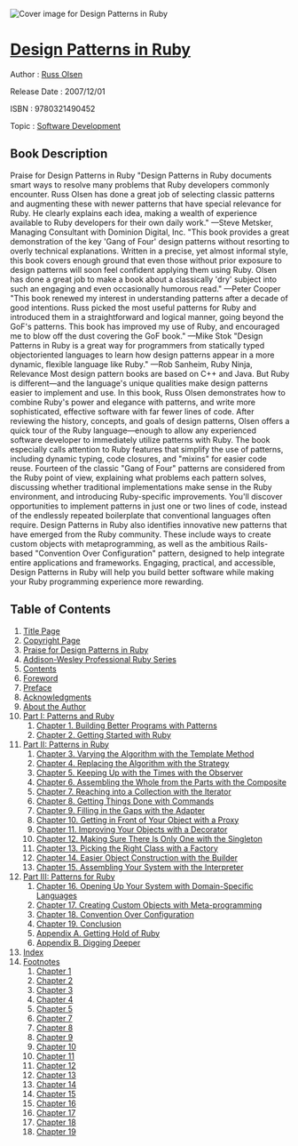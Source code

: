 ![Cover image for Design Patterns in Ruby](https://imgdetail.ebookreading.net/cover/cover/software_development/EB9780321490452.jpg)

[Design Patterns in Ruby](https://ebookreading.net/view/book/Design+Patterns+in+Ruby-EB9780321490452_1.html "Design Patterns in Ruby")
====================================================================================================================

Author : [Russ Olsen](https://ebookreading.net/search/author/Russ+Olsen)

Release Date : 2007/12/01

ISBN : 9780321490452

Topic : [Software Development](https://ebookreading.net/search/category/software-development)

Book Description
-----------------

Praise for Design Patterns in Ruby
"Design Patterns in Ruby documents smart ways to resolve many problems that Ruby developers commonly encounter. Russ Olsen has done a great job of selecting classic patterns and augmenting these with newer patterns that have special relevance for Ruby. He clearly explains each idea, making a wealth of experience available to Ruby developers for their own daily work."
—Steve Metsker, Managing Consultant with Dominion Digital, Inc.
"This book provides a great demonstration of the key 'Gang of Four' design patterns without resorting to overly technical explanations. Written in a precise, yet almost informal style, this book covers enough ground that even those without prior exposure to design patterns will soon feel confident applying them using Ruby. Olsen has done a great job to make a book about a classically 'dry' subject into such an engaging and even occasionally humorous read."
—Peter Cooper
"This book renewed my interest in understanding patterns after a decade of good intentions. Russ picked the most useful patterns for Ruby and introduced them in a straightforward and logical manner, going beyond the GoF's patterns. This book has improved my use of Ruby, and encouraged me to blow off the dust covering the GoF book."
—Mike Stok
"Design Patterns in Ruby is a great way for programmers from statically typed objectoriented languages to learn how design patterns appear in a more dynamic, flexible language like Ruby."
—Rob Sanheim, Ruby Ninja, Relevance
Most design pattern books are based on C++ and Java. But Ruby is different—and the language's unique qualities make design patterns easier to implement and use. In this book, Russ Olsen demonstrates how to combine Ruby's power and elegance with patterns, and write more sophisticated, effective software with far fewer lines of code.
After reviewing the history, concepts, and goals of design patterns, Olsen offers a quick tour of the Ruby language—enough to allow any experienced software developer to immediately utilize patterns with Ruby. The book especially calls attention to Ruby features that simplify the use of patterns, including dynamic typing, code closures, and "mixins" for easier code reuse.
Fourteen of the classic "Gang of Four" patterns are considered from the Ruby point of view, explaining what problems each pattern solves, discussing whether traditional implementations make sense in the Ruby environment, and introducing Ruby-specific improvements. You'll discover opportunities to implement patterns in just one or two lines of code, instead of the endlessly repeated boilerplate that conventional languages often require.
Design Patterns in Ruby also identifies innovative new patterns that have emerged from the Ruby community. These include ways to create custom objects with metaprogramming, as well as the ambitious Rails-based "Convention Over Configuration" pattern, designed to help integrate entire applications and frameworks.
Engaging, practical, and accessible, Design Patterns in Ruby will help you build better software while making your Ruby programming experience more rewarding.
              
Table of Contents
-----------------

1. [Title Page](https://ebookreading.net/view/book/Design+Patterns+in+Ruby-EB9780321490452_4.html)
1. [Copyright Page](https://ebookreading.net/view/book/Design+Patterns+in+Ruby-EB9780321490452_5.html)
1. [Praise for Design Patterns in Ruby](https://ebookreading.net/view/book/Design+Patterns+in+Ruby-EB9780321490452_2.html)
1. [Addison-Wesley Professional Ruby Series](https://ebookreading.net/view/book/Design+Patterns+in+Ruby-EB9780321490452_3.html)
1. [Contents](https://ebookreading.net/view/book/Design+Patterns+in+Ruby-EB9780321490452_7.html)
1. [Foreword](https://ebookreading.net/view/book/Design+Patterns+in+Ruby-EB9780321490452_8.html)
1. [Preface](https://ebookreading.net/view/book/Design+Patterns+in+Ruby-EB9780321490452_9.html)
1. [Acknowledgments](https://ebookreading.net/view/book/Design+Patterns+in+Ruby-EB9780321490452_10.html)
1. [About the Author](https://ebookreading.net/view/book/Design+Patterns+in+Ruby-EB9780321490452_11.html)
1. [Part I: Patterns and Ruby](https://ebookreading.net/view/book/Design+Patterns+in+Ruby-EB9780321490452_12.html)
    1. [Chapter 1. Building Better Programs with Patterns](https://ebookreading.net/view/book/Design+Patterns+in+Ruby-EB9780321490452_13.html)
    1. [Chapter 2. Getting Started with Ruby](https://ebookreading.net/view/book/Design+Patterns+in+Ruby-EB9780321490452_14.html)
1. [Part II: Patterns in Ruby](https://ebookreading.net/view/book/Design+Patterns+in+Ruby-EB9780321490452_15.html)
    1. [Chapter 3. Varying the Algorithm with the Template Method](https://ebookreading.net/view/book/Design+Patterns+in+Ruby-EB9780321490452_16.html)
    1. [Chapter 4. Replacing the Algorithm with the Strategy](https://ebookreading.net/view/book/Design+Patterns+in+Ruby-EB9780321490452_17.html)
    1. [Chapter 5. Keeping Up with the Times with the Observer](https://ebookreading.net/view/book/Design+Patterns+in+Ruby-EB9780321490452_18.html)
    1. [Chapter 6. Assembling the Whole from the Parts with the Composite](https://ebookreading.net/view/book/Design+Patterns+in+Ruby-EB9780321490452_19.html)
    1. [Chapter 7. Reaching into a Collection with the Iterator](https://ebookreading.net/view/book/Design+Patterns+in+Ruby-EB9780321490452_20.html)
    1. [Chapter 8. Getting Things Done with Commands](https://ebookreading.net/view/book/Design+Patterns+in+Ruby-EB9780321490452_21.html)
    1. [Chapter 9. Filling in the Gaps with the Adapter](https://ebookreading.net/view/book/Design+Patterns+in+Ruby-EB9780321490452_22.html)
    1. [Chapter 10. Getting in Front of Your Object with a Proxy](https://ebookreading.net/view/book/Design+Patterns+in+Ruby-EB9780321490452_23.html)
    1. [Chapter 11. Improving Your Objects with a Decorator](https://ebookreading.net/view/book/Design+Patterns+in+Ruby-EB9780321490452_24.html)
    1. [Chapter 12. Making Sure There Is Only One with the Singleton](https://ebookreading.net/view/book/Design+Patterns+in+Ruby-EB9780321490452_25.html)
    1. [Chapter 13. Picking the Right Class with a Factory](https://ebookreading.net/view/book/Design+Patterns+in+Ruby-EB9780321490452_26.html)
    1. [Chapter 14. Easier Object Construction with the Builder](https://ebookreading.net/view/book/Design+Patterns+in+Ruby-EB9780321490452_27.html)
    1. [Chapter 15. Assembling Your System with the Interpreter](https://ebookreading.net/view/book/Design+Patterns+in+Ruby-EB9780321490452_28.html)
1. [Part III: Patterns for Ruby](https://ebookreading.net/view/book/Design+Patterns+in+Ruby-EB9780321490452_29.html)
    1. [Chapter 16. Opening Up Your System with Domain-Specific Languages](https://ebookreading.net/view/book/Design+Patterns+in+Ruby-EB9780321490452_30.html)
    1. [Chapter 17. Creating Custom Objects with Meta-programming](https://ebookreading.net/view/book/Design+Patterns+in+Ruby-EB9780321490452_31.html)
    1. [Chapter 18. Convention Over Configuration](https://ebookreading.net/view/book/Design+Patterns+in+Ruby-EB9780321490452_32.html)
    1. [Chapter 19. Conclusion](https://ebookreading.net/view/book/Design+Patterns+in+Ruby-EB9780321490452_33.html)
    1. [Appendix A. Getting Hold of Ruby](https://ebookreading.net/view/book/Design+Patterns+in+Ruby-EB9780321490452_34.html)
    1. [Appendix B. Digging Deeper](https://ebookreading.net/view/book/Design+Patterns+in+Ruby-EB9780321490452_35.html)
1. [Index](https://ebookreading.net/view/book/Design+Patterns+in+Ruby-EB9780321490452_36.html)
1. [Footnotes](https://ebookreading.net/view/book/Design+Patterns+in+Ruby-EB9780321490452_37.html)
    1. [Chapter 1](https://ebookreading.net/view/book/Design+Patterns+in+Ruby-EB9780321490452_37.html#ch1fn)
    1. [Chapter 2](https://ebookreading.net/view/book/Design+Patterns+in+Ruby-EB9780321490452_37.html#ch2fn)
    1. [Chapter 3](https://ebookreading.net/view/book/Design+Patterns+in+Ruby-EB9780321490452_37.html#ch3fn)
    1. [Chapter 4](https://ebookreading.net/view/book/Design+Patterns+in+Ruby-EB9780321490452_37.html#ch4fn)
    1. [Chapter 5](https://ebookreading.net/view/book/Design+Patterns+in+Ruby-EB9780321490452_37.html#ch5fn)
    1. [Chapter 7](https://ebookreading.net/view/book/Design+Patterns+in+Ruby-EB9780321490452_37.html#ch7fn)
    1. [Chapter 8](https://ebookreading.net/view/book/Design+Patterns+in+Ruby-EB9780321490452_37.html#ch8fn)
    1. [Chapter 9](https://ebookreading.net/view/book/Design+Patterns+in+Ruby-EB9780321490452_37.html#ch9fn)
    1. [Chapter 10](https://ebookreading.net/view/book/Design+Patterns+in+Ruby-EB9780321490452_37.html#ch10fn)
    1. [Chapter 11](https://ebookreading.net/view/book/Design+Patterns+in+Ruby-EB9780321490452_37.html#ch11fn)
    1. [Chapter 12](https://ebookreading.net/view/book/Design+Patterns+in+Ruby-EB9780321490452_37.html#ch12fn)
    1. [Chapter 13](https://ebookreading.net/view/book/Design+Patterns+in+Ruby-EB9780321490452_37.html#ch13fn)
    1. [Chapter 14](https://ebookreading.net/view/book/Design+Patterns+in+Ruby-EB9780321490452_37.html#ch14fn)
    1. [Chapter 15](https://ebookreading.net/view/book/Design+Patterns+in+Ruby-EB9780321490452_37.html#ch15fn)
    1. [Chapter 16](https://ebookreading.net/view/book/Design+Patterns+in+Ruby-EB9780321490452_37.html#ch16fn)
    1. [Chapter 17](https://ebookreading.net/view/book/Design+Patterns+in+Ruby-EB9780321490452_37.html#ch17fn)
    1. [Chapter 18](https://ebookreading.net/view/book/Design+Patterns+in+Ruby-EB9780321490452_37.html#ch18fn)
    1. [Chapter 19](https://ebookreading.net/view/book/Design+Patterns+in+Ruby-EB9780321490452_37.html#ch19fn)
